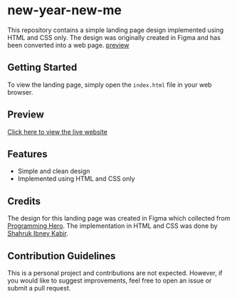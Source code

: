 # new-year-new-me

This repository contains a simple landing page design implemented using HTML and CSS only. The design was originally created in Figma and has been converted into a web page. [preview](https://shahrukkabir.github.io/new-year-new-me/)

## Getting Started

To view the landing page, simply open the `index.html` file in your web browser.

## Preview

[Click here to view the live website](https://shahrukkabir.github.io/new-year-new-me/)

## Features

- Simple and clean design
- Implemented using HTML and CSS only

## Credits

The design for this landing page was created in Figma which collected from [Programming Hero](https://programming-hero.com/). The implementation in HTML and CSS was done by [Shahruk Ibney Kabir](https://github.com/shahrukkabir).

## Contribution Guidelines

This is a personal project and contributions are not expected. However, if you would like to suggest improvements, feel free to open an issue or submit a pull request.

